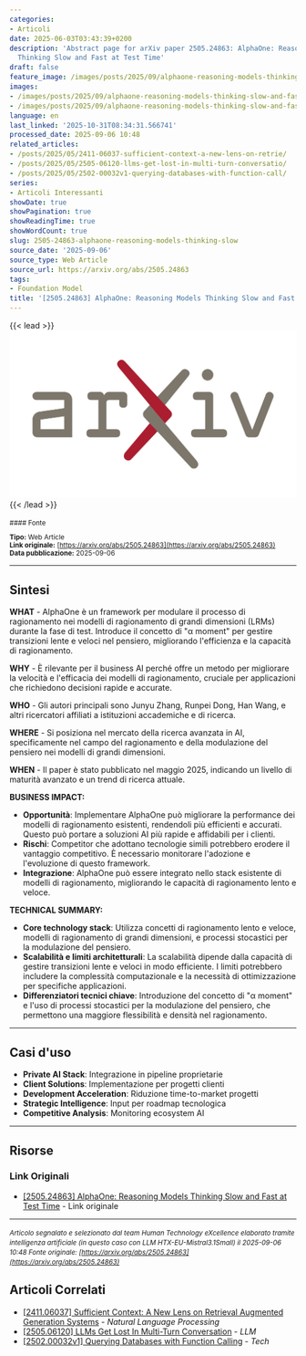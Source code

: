 ```yaml
---
categories:
- Articoli
date: 2025-06-03T03:43:39+0200
description: 'Abstract page for arXiv paper 2505.24863: AlphaOne: Reasoning Models
  Thinking Slow and Fast at Test Time'
draft: false
feature_image: /images/posts/2025/09/alphaone-reasoning-models-thinking-slow-and-fast-featured.webp
images:
- /images/posts/2025/09/alphaone-reasoning-models-thinking-slow-and-fast-featured.webp
- /images/posts/2025/09/alphaone-reasoning-models-thinking-slow-and-fast-5.webp
language: en
last_linked: '2025-10-31T08:34:31.566741'
processed_date: 2025-09-06 10:48
related_articles:
- /posts/2025/05/2411-06037-sufficient-context-a-new-lens-on-retrie/
- /posts/2025/05/2505-06120-llms-get-lost-in-multi-turn-conversatio/
- /posts/2025/05/2502-00032v1-querying-databases-with-function-call/
series:
- Articoli Interessanti
showDate: true
showPagination: true
showReadingTime: true
showWordCount: true
slug: 2505-24863-alphaone-reasoning-models-thinking-slow
source_date: '2025-09-06'
source_type: Web Article
source_url: https://arxiv.org/abs/2505.24863
tags:
- Foundation Model
title: '[2505.24863] AlphaOne: Reasoning Models Thinking Slow and Fast at Test Time'
---
```


{{< lead >}}
![Featured image](/images/posts/2025/09/alphaone-reasoning-models-thinking-slow-and-fast-featured.webp)
{{< /lead >}}

<small>
#### Fonte

**Tipo:** Web Article  
**Link originale:** [https://arxiv.org/abs/2505.24863](https://arxiv.org/abs/2505.24863)  
**Data pubblicazione:** 2025-09-06

</small>

---

## Sintesi

**WHAT** - AlphaOne è un framework per modulare il processo di ragionamento nei modelli di ragionamento di grandi dimensioni (LRMs) durante la fase di test. Introduce il concetto di "α moment" per gestire transizioni lente e veloci nel pensiero, migliorando l'efficienza e la capacità di ragionamento.

**WHY** - È rilevante per il business AI perché offre un metodo per migliorare la velocità e l'efficacia dei modelli di ragionamento, cruciale per applicazioni che richiedono decisioni rapide e accurate.

**WHO** - Gli autori principali sono Junyu Zhang, Runpei Dong, Han Wang, e altri ricercatori affiliati a istituzioni accademiche e di ricerca.

**WHERE** - Si posiziona nel mercato della ricerca avanzata in AI, specificamente nel campo del ragionamento e della modulazione del pensiero nei modelli di grandi dimensioni.

**WHEN** - Il paper è stato pubblicato nel maggio 2025, indicando un livello di maturità avanzato e un trend di ricerca attuale.

**BUSINESS IMPACT:**
- **Opportunità**: Implementare AlphaOne può migliorare la performance dei modelli di ragionamento esistenti, rendendoli più efficienti e accurati. Questo può portare a soluzioni AI più rapide e affidabili per i clienti.
- **Rischi**: Competitor che adottano tecnologie simili potrebbero erodere il vantaggio competitivo. È necessario monitorare l'adozione e l'evoluzione di questo framework.
- **Integrazione**: AlphaOne può essere integrato nello stack esistente di modelli di ragionamento, migliorando le capacità di ragionamento lento e veloce.

**TECHNICAL SUMMARY:**
- **Core technology stack**: Utilizza concetti di ragionamento lento e veloce, modelli di ragionamento di grandi dimensioni, e processi stocastici per la modulazione del pensiero.
- **Scalabilità e limiti architetturali**: La scalabilità dipende dalla capacità di gestire transizioni lente e veloci in modo efficiente. I limiti potrebbero includere la complessità computazionale e la necessità di ottimizzazione per specifiche applicazioni.
- **Differenziatori tecnici chiave**: Introduzione del concetto di "α moment" e l'uso di processi stocastici per la modulazione del pensiero, che permettono una maggiore flessibilità e densità nel ragionamento.

---

## Casi d'uso

- **Private AI Stack**: Integrazione in pipeline proprietarie
- **Client Solutions**: Implementazione per progetti clienti
- **Development Acceleration**: Riduzione time-to-market progetti
- **Strategic Intelligence**: Input per roadmap tecnologica
- **Competitive Analysis**: Monitoring ecosystem AI

---



## Risorse

### Link Originali
- [[2505.24863] AlphaOne: Reasoning Models Thinking Slow and Fast at Test Time](https://arxiv.org/abs/2505.24863) - Link originale


---

*<small>Articolo segnalato e selezionato dal team Human Technology eXcellence elaborato tramite intelligenza artificiale (in questo caso con LLM HTX-EU-Mistral3.1Small) il 2025-09-06 10:48
Fonte originale: [https://arxiv.org/abs/2505.24863](https://arxiv.org/abs/2505.24863)</small>*

## Articoli Correlati

- [[2411.06037] Sufficient Context: A New Lens on Retrieval Augmented Generation Systems](/posts/2025/05/2411-06037-sufficient-context-a-new-lens-on-retrie/) - *Natural Language Processing*
- [[2505.06120] LLMs Get Lost In Multi-Turn Conversation](/posts/2025/05/2505-06120-llms-get-lost-in-multi-turn-conversatio/) - *LLM*
- [[2502.00032v1] Querying Databases with Function Calling](/posts/2025/05/2502-00032v1-querying-databases-with-function-call/) - *Tech*